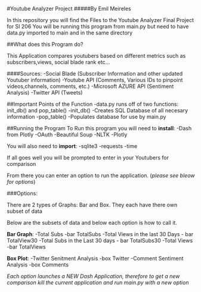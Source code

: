 #Youtube Analyzer Project
#####By Emil Meireles

In this repository you will find the Files to the Youtube Analyzer Final Project for SI 206
You will be running this program from main.py but need to have data.py imported to main and in the same directory 

##What does this Program do?

This Application compares youtubers based on different metrics such as subscribers,views, social blade rank etc...

####Sources:
	-Social Blade (Subscriber Information and other updated Youtuber information)
	-Youtube API (Comments, Various IDs to pinpoint videos,channels, comments, etc.)
	-Microsoft AZURE API (Sentiment Analysis)
	-Twitter API (Tweets)

##Important Points of the Function
	-data.py runs off of two functions: init_db() and pop_table()
	-init_db()
		-Creates SQL Database of all necesary information
	-pop_table()
		-Populates database for use by main.py

##Running the Program 
To Run this program you will need to **install**:
	-Dash from Plotly
	-OAuth
	-Beautiful Soup
	-NLTK
	-Plotly

You will also need to **import**:
	-sqlite3
	-requests
	-time

If all goes well you will be prompted to enter in your Youtubers for comparison

From there you can enter an option to run the application. (*please see bleow for options*)

###Options:

There are 2 types of Graphs: Bar and Box. They each have there own subset of data

Below are the subsets of data and below each option is how to call it.  

**Bar Graph**:
	-Total Subs
		-bar TotalSubs
	-Total Views in the last 30 Days
		- bar TotalView30
	-Total Subs in the Last 30 days
		- bar TotalSubs30
	-Total Views
		-bar TotalViews

**Box Plot**:
	-Twitter Senitment Analysis
		-box Twitter
	-Comment Sentiment Analysis 
		-box Comments 

*Each option launches a NEW Dash Application, therefore to get a new comparison kill the current application and run main.py with a new option*


